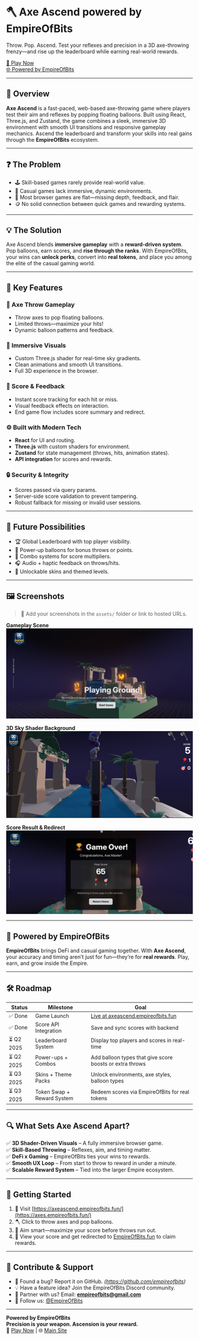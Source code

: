 # 🪓 Axe Ascend powered by EmpireOfBits

Throw. Pop. Ascend. Test your reflexes and precision in a 3D axe-throwing frenzy—and rise up the leaderboard while earning real-world rewards.

[🔗 Play Now](https://axeascend.empireofbits.fun/)  
[🌐 Powered by EmpireOfBits](https://www.empireofbits.fun/)

---

## 🚀 Overview

**Axe Ascend** is a fast-paced, web-based axe-throwing game where players test their aim and reflexes by popping floating balloons. Built using React, Three.js, and Zustand, the game combines a sleek, immersive 3D environment with smooth UI transitions and responsive gameplay mechanics. Ascend the leaderboard and transform your skills into real gains through the **EmpireOfBits** ecosystem.

---

## ❓ The Problem

- 🕹️ Skill-based games rarely provide real-world value.
- 🎯 Casual games lack immersive, dynamic environments.
- 🧱 Most browser games are flat—missing depth, feedback, and flair.
- 🪙 No solid connection between quick games and rewarding systems.

---

## 💡 The Solution

Axe Ascend blends **immersive gameplay** with a **reward-driven system**. Pop balloons, earn scores, and **rise through the ranks**. With EmpireOfBits, your wins can **unlock perks**, convert into **real tokens**, and place you among the elite of the casual gaming world.

---

## 🌟 Key Features

### 🎯 Axe Throw Gameplay

- Throw axes to pop floating balloons.
- Limited throws—maximize your hits!
- Dynamic balloon patterns and feedback.

### 🌄 Immersive Visuals

- Custom Three.js shader for real-time sky gradients.
- Clean animations and smooth UI transitions.
- Full 3D experience in the browser.

### 🔢 Score & Feedback

- Instant score tracking for each hit or miss.
- Visual feedback effects on interaction.
- End game flow includes score summary and redirect.

### ⚙️ Built with Modern Tech

- **React** for UI and routing.
- **Three.js** with custom shaders for environment.
- **Zustand** for state management (throws, hits, animation states).
- **API integration** for scores and rewards.

### 🔒 Security & Integrity

- Scores passed via query params.
- Server-side score validation to prevent tampering.
- Robust fallback for missing or invalid user sessions.

---

## 🔮 Future Possibilities

- 🏆 Global Leaderboard with top player visibility.
- 🎈 Power-up balloons for bonus throws or points.
- 🔁 Combo systems for score multipliers.
- 🎧 Audio + haptic feedback on throws/hits.
- 🎨 Unlockable skins and themed levels.

---

## 🖼 Screenshots

> 📸 Add your screenshots in the `assets/` folder or link to hosted URLs.

**Gameplay Scene**  
![Gameplay](/public/assets/axeascend1.jpg)

**3D Sky Shader Background**  
![Sky Shader](/public/assets/axeascend2.jpg)

**Score Result & Redirect**  
![Score Screen](/public/assets/axeascend3.jpg)

---

## 🤝 Powered by EmpireOfBits

**EmpireOfBits** brings DeFi and casual gaming together. With **Axe Ascend**, your accuracy and timing aren't just for fun—they’re for **real rewards**. Play, earn, and grow inside the Empire.

---

## 🛠 Roadmap

| Status     | Milestone                  | Goal                                                                 |
| ---------- | -------------------------- | -------------------------------------------------------------------- |
| ✅ Done    | Game Launch                | [Live at axeascend.empireofbits.fun](https://axes.empireofbits.fun/) |
| ✅ Done    | Score API Integration      | Save and sync scores with backend                                    |
| ⏳ Q2 2025 | Leaderboard System         | Display top players and scores in real-time                          |
| ⏳ Q2 2025 | Power-ups + Combos         | Add balloon types that give score boosts or extra throws             |
| ⏳ Q3 2025 | Skins + Theme Packs        | Unlock environments, axe styles, balloon types                       |
| ⏳ Q3 2025 | Token Swap + Reward System | Redeem scores via EmpireOfBits for real tokens                       |

---

## 🔍 What Sets Axe Ascend Apart?

✅ **3D Shader-Driven Visuals** – A fully immersive browser game.  
✅ **Skill-Based Throwing** – Reflexes, aim, and timing matter.  
✅ **DeFi x Gaming** – EmpireOfBits ties your wins to rewards.  
✅ **Smooth UX Loop** – From start to throw to reward in under a minute.  
✅ **Scalable Reward System** – Tied into the larger Empire ecosystem.

---

## 🚦 Getting Started

1. 🔗 Visit [https://axeascend.empireofbits.fun/](https://axes.empireofbits.fun/)
2. 🪓 Click to throw axes and pop balloons.
3. 🧠 Aim smart—maximize your score before throws run out.
4. 🏁 View your score and get redirected to [EmpireOfBits.fun](https://www.empireofbits.fun/) to claim rewards.

---

## 🤝 Contribute & Support

- 🐛 Found a bug? Report it on GitHub. _(https://github.com/empireofbits)_
- 💡 Have a feature idea? Join the EmpireOfBits Discord community.
- 🤝 Partner with us? Email: **empireofbits@gmail.com**
- 📢 Follow us: [@EmpireOfBits](https://twitter.com/empireofbits)

---

**Powered by EmpireOfBits**  
**Precision is your weapon. Ascension is your reward.**  
🔗 [Play Now](https://axes.empireofbits.fun/) | 🌐 [Main Site](https://www.empireofbits.fun/)
